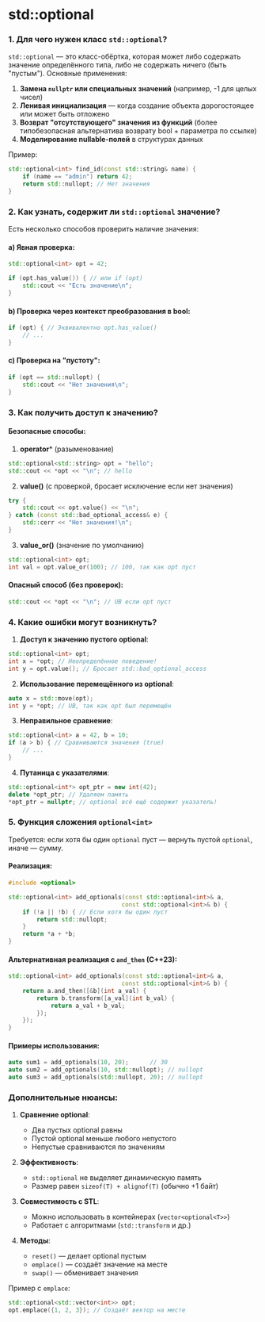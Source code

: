 # std::optional

### 1. Для чего нужен класс `std::optional`?

`std::optional` — это класс-обёртка, которая может либо содержать значение определённого типа, либо не содержать ничего (быть "пустым"). Основные применения:

1. **Замена `nullptr` или специальных значений** (например, -1 для целых чисел)
2. **Ленивая инициализация** — когда создание объекта дорогостоящее или может быть отложено
3. **Возврат "отсутствующего" значения из функций** (более типобезопасная альтернатива возврату bool + параметра по ссылке)
4. **Моделирование nullable-полей** в структурах данных

Пример:
```c++
std::optional<int> find_id(const std::string& name) {
    if (name == "admin") return 42;
    return std::nullopt; // Нет значения
}
```

### 2. Как узнать, содержит ли `std::optional` значение?

Есть несколько способов проверить наличие значения:

#### a) Явная проверка:
```c++
std::optional<int> opt = 42;

if (opt.has_value()) { // или if (opt)
    std::cout << "Есть значение\n";
}
```

#### b) Проверка через контекст преобразования в bool:
```c++
if (opt) { // Эквивалентно opt.has_value()
    // ...
}
```

#### c) Проверка на "пустоту":
```c++
if (opt == std::nullopt) {
    std::cout << "Нет значения\n";
}
```

### 3. Как получить доступ к значению?

#### Безопасные способы:
1. **operator*** (разыменование)
```c++
std::optional<std::string> opt = "hello";
std::cout << *opt << "\n"; // hello
```

2. **value()** (с проверкой, бросает исключение если нет значения)
```c++
try {
    std::cout << opt.value() << "\n";
} catch (const std::bad_optional_access& e) {
    std::cerr << "Нет значения!\n";
}
```

3. **value_or()** (значение по умолчанию)
```c++
std::optional<int> opt;
int val = opt.value_or(100); // 100, так как opt пуст
```

#### Опасный способ (без проверок):
```c++
std::cout << *opt << "\n"; // UB если opt пуст
```

### 4. Какие ошибки могут возникнуть?

1. **Доступ к значению пустого optional**:
```c++
std::optional<int> opt;
int x = *opt; // Неопределённое поведение!
int y = opt.value(); // Бросает std::bad_optional_access
```

2. **Использование перемещённого из optional**:
```c++
auto x = std::move(opt);
int y = *opt; // UB, так как opt был перемещён
```

3. **Неправильное сравнение**:
```c++
std::optional<int> a = 42, b = 10;
if (a > b) { // Сравниваются значения (true)
    // ...
}
```

4. **Путаница с указателями**:
```c++
std::optional<int*> opt_ptr = new int(42);
delete *opt_ptr; // Удаляем память
*opt_ptr = nullptr; // optional всё ещё содержит указатель!
```

### 5. Функция сложения `optional<int>`

Требуется: если хотя бы один `optional` пуст — вернуть пустой `optional`, иначе — сумму.

#### Реализация:
```c++
#include <optional>

std::optional<int> add_optionals(const std::optional<int>& a, 
                                const std::optional<int>& b) {
    if (!a || !b) { // Если хотя бы один пуст
        return std::nullopt;
    }
    return *a + *b;
}
```

#### Альтернативная реализация с `and_then` (C++23):
```c++
std::optional<int> add_optionals(const std::optional<int>& a,
                                const std::optional<int>& b) {
    return a.and_then([&b](int a_val) {
        return b.transform([a_val](int b_val) {
            return a_val + b_val;
        });
    });
}
```

#### Примеры использования:
```c++
auto sum1 = add_optionals(10, 20);      // 30
auto sum2 = add_optionals(10, std::nullopt); // nullopt
auto sum3 = add_optionals(std::nullopt, 20); // nullopt
```

### Дополнительные нюансы:

1. **Сравнение optional**:
    - Два пустых optional равны
    - Пустой optional меньше любого непустого
    - Непустые сравниваются по значениям

2. **Эффективность**:
    - `std::optional` не выделяет динамическую память
    - Размер равен `sizeof(T) + alignof(T)` (обычно +1 байт)

3. **Совместимость с STL**:
    - Можно использовать в контейнерах (`vector<optional<T>>`)
    - Работает с алгоритмами (`std::transform` и др.)

4. **Методы**:
    - `reset()` — делает optional пустым
    - `emplace()` — создаёт значение на месте
    - `swap()` — обменивает значения

Пример с `emplace`:
```c++
std::optional<std::vector<int>> opt;
opt.emplace({1, 2, 3}); // Создаёт вектор на месте
```